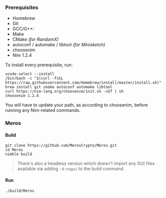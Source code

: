 ### Prerequisites

- Homebrew
- Git
- GCC/G++:
- Make
- CMake _(for RandomX)_
- autoconf / automake / libtool _(for Minisketch)_
- choosenim
- Nim 1.2.4

To install every prerequisite, run:

```
xcode-select --install
/bin/bash -c "$(curl -fsSL https://raw.githubusercontent.com/Homebrew/install/master/install.sh)"
brew install git cmake autoconf automake libtool
curl https://nim-lang.org/choosenim/init.sh -sSf | sh
choosenim 1.2.4
```

You will have to update your path, as according to choosenim, before running any Nim-related commands.

### Meros

#### Build

```
git clone https://github.com/MerosCrypto/Meros.git
cd Meros
nimble build
```

> There's also a headless version which doesn't import any GUI files available via adding `-d:nogui` to the build command.

#### Run

```
./build/Meros
```

